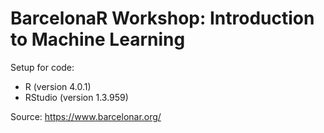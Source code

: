 # BarcelonaR Workshop: Introduction to Machine Learning

Setup for code:

* R (version 4.0.1)
* RStudio (version 1.3.959)

Source: https://www.barcelonar.org/
